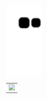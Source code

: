 ![](https://raw.githubusercontent.com/codeacg/codeacg/main/assets/github-contribution-grid-snake.svg)


<table>
  <tr>
    <td>
      <picture>
        <source media="(prefers-color-scheme: dark)" srcset="https://github-readme-activity-graph.vercel.app/graph?username=xXemran05khanXx&theme=xcode&bg_color=FF000000&hide_border=true" />
        <source media="(prefers-color-scheme: light)" srcset="https://github-readme-activity-graph.vercel.app/graph?username=xXemran05khanXx&theme=xcode&bg_color=FF000000&color=000000&hide_border=true" />
        <img src="https://github-readme-activity-graph.vercel.app/graph?username=xXemran05khanXx&theme=xcode&bg_color=FF000000&hide_border=true" />
      </picture>
  </tr>
</table>




